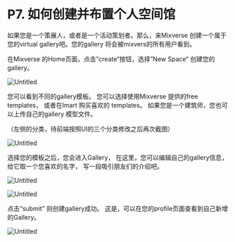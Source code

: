 # P7. 如何创建并布置个人空间馆

如果您是一个策展人，或者是一个活动策划者。那么，来Mixverse 创建一个属于您的virtual gallery吧。您的gallery 将会被mixvers的所有用户看到。

在Mixverse 的Home页面，点击”create“按钮，选择”New Space“ 创建您的gallery。

![Untitled](https://s3-us-west-2.amazonaws.com/secure.notion-static.com/1c435475-52a3-4889-b719-b04234977f94/Untitled.png)

您可以看到不同的gallery模板。 您可以选择使用Mixverse 提供的free templates， 或者在Imart 购买喜欢的 templates。 如果您是一个建筑师，您也可以上传自己的gallery 模型文件。

（左侧的分类，待前端按照UI的三个分类修改之后再次截图）

![Untitled](https://s3-us-west-2.amazonaws.com/secure.notion-static.com/3cd2fdb5-afa4-4abc-a1f6-def02f9b62cc/Untitled.png)

选择您的模板之后，您会进入Gallery， 在这里，您可以编辑自己的gallery信息，给它取一个您喜欢的名字， 写一段吸引朋友们的介绍吧。

![Untitled](https://s3-us-west-2.amazonaws.com/secure.notion-static.com/0d444264-1927-4da5-87a8-1cf4b87a0dc1/Untitled.png)

![Untitled](https://s3-us-west-2.amazonaws.com/secure.notion-static.com/a21327a3-b4f6-4096-86b5-cb3a53edc316/Untitled.png)

点击“submit” 则创建gallery成功。 这是，可以在您的profile页面查看到自己新增的Gallery。

![Untitled](https://s3-us-west-2.amazonaws.com/secure.notion-static.com/0bdfe2dc-b360-4ea9-a840-b0a97b5bfdc2/Untitled.png)
